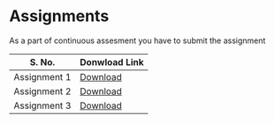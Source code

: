 # Assignments

As a part of continuous assesment you have to submit the assignment 

| S. No.            | Donwload Link               | 
|-------------------|-----------------------------|
| Assignment 1      | [Download](PDFs/A031.pdf)   | 
| Assignment 2      | [Download](PDFs/A032.pdf)   | 
| Assignment 3      | [Download](PDFs/A033.pdf)   | 
